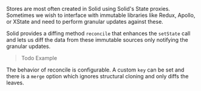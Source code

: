 Stores are most often created in Solid using Solid's State proxies. Sometimes we wish to interface with immutable libraries like Redux, Apollo, or XState and need to perform granular updates against these.

Solid provides a diffing method `reconcile` that enhances the `setState` call and lets us diff the data from these immutable sources only notifying the granular updates.

> Todo Example

The behavior of reconcile is configurable. A custom `key` can be set and there is a `merge` option which ignores structural cloning and only diffs the leaves.
